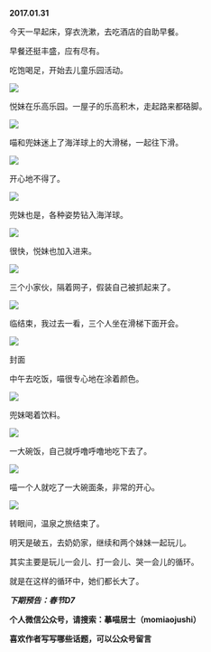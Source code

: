 
          
            
**2017.01.31**

今天一早起床，穿衣洗漱，去吃酒店的自助早餐。

早餐还挺丰盛，应有尽有。

吃饱喝足，开始去儿童乐园活动。




![](img/51001-2cf325efa08dea2b.jpg)




悦妹在乐高乐园。一屋子的乐高积木，走起路来都硌脚。




![](img/51001-c5766d404e75e7f5.jpg)




喵和兜妹迷上了海洋球上的大滑梯，一起往下滑。




![](img/51001-a48512bcbc9f6b2d.jpg)




开心地不得了。




![](img/51001-78f6d620227831a3.jpg)




兜妹也是，各种姿势钻入海洋球。




![](img/51001-58602fb6123e0753.jpg)




很快，悦妹也加入进来。




![](img/51001-30b3fddc5c02a686.jpg)




三个小家伙，隔着网子，假装自己被抓起来了。




![](img/51001-8e4a20897361aaab.jpg)




临结束，我过去一看，三个人坐在滑梯下面开会。




![](img/51001-656e7e7e7c1762c2.jpg)

封面


中午去吃饭，喵很专心地在涂着颜色。




![](img/51001-5486a89d95b2e97f.jpg)




兜妹喝着饮料。




![](img/51001-7efdd3e7e21a6f64.jpg)




一大碗饭，自己就呼噜呼噜地吃下去了。




![](img/51001-644dfae8345bf421.jpg)




喵一个人就吃了一大碗面条，非常的开心。




![](img/51001-3f51b01892513125.jpg)




转眼间，温泉之旅结束了。

明天是破五，去奶奶家，继续和两个妹妹一起玩儿。

其实主要是玩儿一会儿、打一会儿、哭一会儿的循环。

就是在这样的循环中，她们都长大了。


***下期预告：春节D7***


**个人微信公众号，请搜索：摹喵居士（momiaojushi）**

**喜欢作者写写哪些话题，可以公众号留言**

          
        